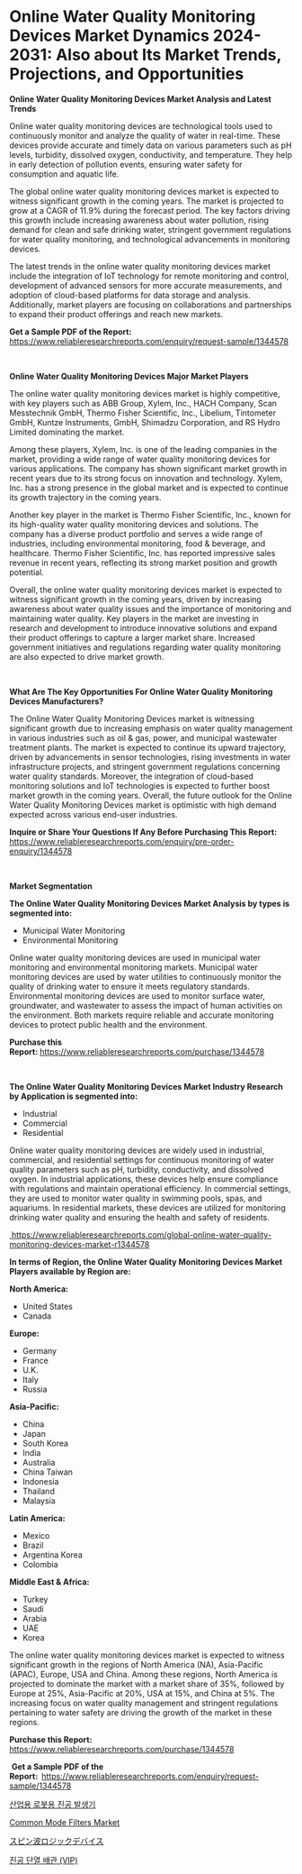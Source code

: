 <p><h1>Online Water Quality Monitoring Devices Market Dynamics 2024-2031: Also about Its Market Trends, Projections, and Opportunities</h1></p><p><strong>Online Water Quality Monitoring Devices Market Analysis and Latest Trends</strong></p>
<p><p>Online water quality monitoring devices are technological tools used to continuously monitor and analyze the quality of water in real-time. These devices provide accurate and timely data on various parameters such as pH levels, turbidity, dissolved oxygen, conductivity, and temperature. They help in early detection of pollution events, ensuring water safety for consumption and aquatic life.</p><p>The global online water quality monitoring devices market is expected to witness significant growth in the coming years. The market is projected to grow at a CAGR of 11.9% during the forecast period. The key factors driving this growth include increasing awareness about water pollution, rising demand for clean and safe drinking water, stringent government regulations for water quality monitoring, and technological advancements in monitoring devices.</p><p>The latest trends in the online water quality monitoring devices market include the integration of IoT technology for remote monitoring and control, development of advanced sensors for more accurate measurements, and adoption of cloud-based platforms for data storage and analysis. Additionally, market players are focusing on collaborations and partnerships to expand their product offerings and reach new markets.</p></p>
<p><strong>Get a Sample PDF of the Report:&nbsp;</strong> <a href="https://www.reliableresearchreports.com/enquiry/request-sample/1344578">https://www.reliableresearchreports.com/enquiry/request-sample/1344578</a></p>
<p>&nbsp;</p>
<p><strong>Online Water Quality Monitoring Devices Major Market Players</strong></p>
<p><p>The online water quality monitoring devices market is highly competitive, with key players such as ABB Group, Xylem, Inc., HACH Company, Scan Messtechnik GmbH, Thermo Fisher Scientific, Inc., Libelium, Tintometer GmbH, Kuntze Instruments, GmbH, Shimadzu Corporation, and RS Hydro Limited dominating the market.</p><p>Among these players, Xylem, Inc. is one of the leading companies in the market, providing a wide range of water quality monitoring devices for various applications. The company has shown significant market growth in recent years due to its strong focus on innovation and technology. Xylem, Inc. has a strong presence in the global market and is expected to continue its growth trajectory in the coming years.</p><p>Another key player in the market is Thermo Fisher Scientific, Inc., known for its high-quality water quality monitoring devices and solutions. The company has a diverse product portfolio and serves a wide range of industries, including environmental monitoring, food & beverage, and healthcare. Thermo Fisher Scientific, Inc. has reported impressive sales revenue in recent years, reflecting its strong market position and growth potential.</p><p>Overall, the online water quality monitoring devices market is expected to witness significant growth in the coming years, driven by increasing awareness about water quality issues and the importance of monitoring and maintaining water quality. Key players in the market are investing in research and development to introduce innovative solutions and expand their product offerings to capture a larger market share. Increased government initiatives and regulations regarding water quality monitoring are also expected to drive market growth.</p></p>
<p>&nbsp;</p>
<p><strong>What Are The Key Opportunities For Online Water Quality Monitoring Devices Manufacturers?</strong></p>
<p><p>The Online Water Quality Monitoring Devices market is witnessing significant growth due to increasing emphasis on water quality management in various industries such as oil & gas, power, and municipal wastewater treatment plants. The market is expected to continue its upward trajectory, driven by advancements in sensor technologies, rising investments in water infrastructure projects, and stringent government regulations concerning water quality standards. Moreover, the integration of cloud-based monitoring solutions and IoT technologies is expected to further boost market growth in the coming years. Overall, the future outlook for the Online Water Quality Monitoring Devices market is optimistic with high demand expected across various end-user industries.</p></p>
<p><strong>Inquire or Share Your Questions If Any Before Purchasing This Report:</strong> <a href="https://www.reliableresearchreports.com/enquiry/pre-order-enquiry/1344578">https://www.reliableresearchreports.com/enquiry/pre-order-enquiry/1344578</a></p>
<p>&nbsp;</p>
<p><strong>Market Segmentation</strong></p>
<p><strong>The Online Water Quality Monitoring Devices Market Analysis by types is segmented into:</strong></p>
<p><ul><li>Municipal Water Monitoring</li><li>Environmental Monitoring</li></ul></p>
<p><p>Online water quality monitoring devices are used in municipal water monitoring and environmental monitoring markets. Municipal water monitoring devices are used by water utilities to continuously monitor the quality of drinking water to ensure it meets regulatory standards. Environmental monitoring devices are used to monitor surface water, groundwater, and wastewater to assess the impact of human activities on the environment. Both markets require reliable and accurate monitoring devices to protect public health and the environment.</p></p>
<p><strong>Purchase this Report:&nbsp;</strong><a href="https://www.reliableresearchreports.com/purchase/1344578">https://www.reliableresearchreports.com/purchase/1344578</a></p>
<p>&nbsp;</p>
<p><strong>The Online Water Quality Monitoring Devices Market Industry Research by Application is segmented into:</strong></p>
<p><ul><li>Industrial</li><li>Commercial</li><li>Residential</li></ul></p>
<p><p>Online water quality monitoring devices are widely used in industrial, commercial, and residential settings for continuous monitoring of water quality parameters such as pH, turbidity, conductivity, and dissolved oxygen. In industrial applications, these devices help ensure compliance with regulations and maintain operational efficiency. In commercial settings, they are used to monitor water quality in swimming pools, spas, and aquariums. In residential markets, these devices are utilized for monitoring drinking water quality and ensuring the health and safety of residents.</p></p>
<p><a href="https://www.reliableresearchreports.com/global-online-water-quality-monitoring-devices-market-r1344578">&nbsp;https://www.reliableresearchreports.com/global-online-water-quality-monitoring-devices-market-r1344578</a></p>
<p><strong>In terms of Region, the Online Water Quality Monitoring Devices Market Players available by Region are:</strong></p>
<p>
    <p> <strong> North America: </strong>
        <ul>
            <li>United States</li>
            <li>Canada</li>
        </ul>
        </p> 
    <p> <strong> Europe: </strong>
        <ul>
            <li>Germany</li>
            <li>France</li>
            <li>U.K.</li>
            <li>Italy</li>
            <li>Russia</li>
        </ul>
        </p> 
    <p> <strong> Asia-Pacific: </strong>
        <ul>
            <li>China</li>
            <li>Japan</li>
            <li>South Korea</li>
            <li>India</li>
            <li>Australia</li>
            <li>China Taiwan</li>
            <li>Indonesia</li>
            <li>Thailand</li>
            <li>Malaysia</li>
        </ul>
        </p> 
    <p> <strong> Latin America: </strong>
        <ul>
            <li>Mexico</li>
            <li>Brazil</li>
            <li>Argentina Korea</li>
            <li>Colombia</li>
        </ul>
        </p> 
    <p> <strong> Middle East & Africa: </strong>
        <ul>
            <li>Turkey</li>
            <li>Saudi</li>
            <li>Arabia</li>
            <li>UAE</li>
            <li>Korea</li>
        </ul>
    </p>
    </p>
<p><p>The online water quality monitoring devices market is expected to witness significant growth in the regions of North America (NA), Asia-Pacific (APAC), Europe, USA and China. Among these regions, North America is projected to dominate the market with a market share of 35%, followed by Europe at 25%, Asia-Pacific at 20%, USA at 15%, and China at 5%. The increasing focus on water quality management and stringent regulations pertaining to water safety are driving the growth of the market in these regions.</p></p>
<p><strong>Purchase this Report: </strong><a href="https://www.reliableresearchreports.com/purchase/1344578">https://www.reliableresearchreports.com/purchase/1344578</a></p>
<p>&nbsp;<strong>Get a Sample PDF of the Report:&nbsp;&nbsp;</strong><a href="https://www.reliableresearchreports.com/enquiry/request-sample/1344578">https://www.reliableresearchreports.com/enquiry/request-sample/1344578</a></p>
<p><strong></strong></p>
<p><p><a href="https://github.com/Maeennan456456/Market-Research-Report-List-2/blob/main/719056591438.md">산업용 로봇용 진공 발생기</a></p><p><a href="https://issuu.com/reportprime-2/docs/common-mode-filters-market-size-2030.pptx">Common Mode Filters Market</a></p><p><a href="https://github.com/KenyonJohns/Market-Research-Report-List-1/blob/main/1170618100142.md">スピン波ロジックデバイス</a></p><p><a href="https://github.com/royErdmtyan906778/Market-Research-Report-List-2/blob/main/449271391439.md">진공 단열 배관 (VIP)</a></p></p>